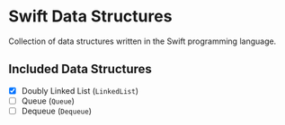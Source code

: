 # Swift Data Structures
Collection of data structures written in the Swift programming language.

## Included Data Structures
- [x] Doubly Linked List (`LinkedList`)
- [ ] Queue (`Queue`)
- [ ] Dequeue (`Dequeue`)
